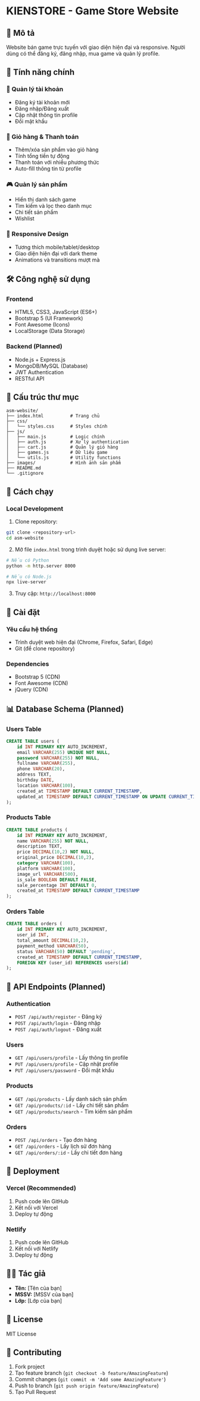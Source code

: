 # KIENSTORE - Game Store Website

## 📝 Mô tả
Website bán game trực tuyến với giao diện hiện đại và responsive. Người dùng có thể đăng ký, đăng nhập, mua game và quản lý profile.

## 🚀 Tính năng chính

### 👤 Quản lý tài khoản
- Đăng ký tài khoản mới
- Đăng nhập/Đăng xuất
- Cập nhật thông tin profile
- Đổi mật khẩu

### 🛒 Giỏ hàng & Thanh toán
- Thêm/xóa sản phẩm vào giỏ hàng
- Tính tổng tiền tự động
- Thanh toán với nhiều phương thức
- Auto-fill thông tin từ profile

### 🎮 Quản lý sản phẩm
- Hiển thị danh sách game
- Tìm kiếm và lọc theo danh mục
- Chi tiết sản phẩm
- Wishlist

### 📱 Responsive Design
- Tương thích mobile/tablet/desktop
- Giao diện hiện đại với dark theme
- Animations và transitions mượt mà

## 🛠️ Công nghệ sử dụng

### Frontend
- HTML5, CSS3, JavaScript (ES6+)
- Bootstrap 5 (UI Framework)
- Font Awesome (Icons)
- LocalStorage (Data Storage)

### Backend (Planned)
- Node.js + Express.js
- MongoDB/MySQL (Database)
- JWT Authentication
- RESTful API

## 📁 Cấu trúc thư mục

```
asm-website/
├── index.html          # Trang chủ
├── css/
│   └── styles.css      # Styles chính
├── js/
│   ├── main.js         # Logic chính
│   ├── auth.js         # Xử lý authentication
│   ├── cart.js         # Quản lý giỏ hàng
│   ├── games.js        # Dữ liệu game
│   └── utils.js        # Utility functions
├── images/             # Hình ảnh sản phẩm
├── README.md
└── .gitignore
```

## 🚀 Cách chạy

### Local Development
1. Clone repository:
```bash
git clone <repository-url>
cd asm-website
```

2. Mở file `index.html` trong trình duyệt hoặc sử dụng live server:
```bash
# Nếu có Python
python -m http.server 8000

# Nếu có Node.js
npx live-server
```

3. Truy cập: `http://localhost:8000`

## 🔧 Cài đặt

### Yêu cầu hệ thống
- Trình duyệt web hiện đại (Chrome, Firefox, Safari, Edge)
- Git (để clone repository)

### Dependencies
- Bootstrap 5 (CDN)
- Font Awesome (CDN)
- jQuery (CDN)

## 📊 Database Schema (Planned)

### Users Table
```sql
CREATE TABLE users (
    id INT PRIMARY KEY AUTO_INCREMENT,
    email VARCHAR(255) UNIQUE NOT NULL,
    password VARCHAR(255) NOT NULL,
    fullname VARCHAR(255),
    phone VARCHAR(20),
    address TEXT,
    birthday DATE,
    location VARCHAR(100),
    created_at TIMESTAMP DEFAULT CURRENT_TIMESTAMP,
    updated_at TIMESTAMP DEFAULT CURRENT_TIMESTAMP ON UPDATE CURRENT_TIMESTAMP
);
```

### Products Table
```sql
CREATE TABLE products (
    id INT PRIMARY KEY AUTO_INCREMENT,
    name VARCHAR(255) NOT NULL,
    description TEXT,
    price DECIMAL(10,2) NOT NULL,
    original_price DECIMAL(10,2),
    category VARCHAR(100),
    platform VARCHAR(100),
    image_url VARCHAR(500),
    is_sale BOOLEAN DEFAULT FALSE,
    sale_percentage INT DEFAULT 0,
    created_at TIMESTAMP DEFAULT CURRENT_TIMESTAMP
);
```

### Orders Table
```sql
CREATE TABLE orders (
    id INT PRIMARY KEY AUTO_INCREMENT,
    user_id INT,
    total_amount DECIMAL(10,2),
    payment_method VARCHAR(50),
    status VARCHAR(50) DEFAULT 'pending',
    created_at TIMESTAMP DEFAULT CURRENT_TIMESTAMP,
    FOREIGN KEY (user_id) REFERENCES users(id)
);
```

## 🔄 API Endpoints (Planned)

### Authentication
- `POST /api/auth/register` - Đăng ký
- `POST /api/auth/login` - Đăng nhập
- `POST /api/auth/logout` - Đăng xuất

### Users
- `GET /api/users/profile` - Lấy thông tin profile
- `PUT /api/users/profile` - Cập nhật profile
- `PUT /api/users/password` - Đổi mật khẩu

### Products
- `GET /api/products` - Lấy danh sách sản phẩm
- `GET /api/products/:id` - Lấy chi tiết sản phẩm
- `GET /api/products/search` - Tìm kiếm sản phẩm

### Orders
- `POST /api/orders` - Tạo đơn hàng
- `GET /api/orders` - Lấy lịch sử đơn hàng
- `GET /api/orders/:id` - Lấy chi tiết đơn hàng

## 🚀 Deployment

### Vercel (Recommended)
1. Push code lên GitHub
2. Kết nối với Vercel
3. Deploy tự động

### Netlify
1. Push code lên GitHub
2. Kết nối với Netlify
3. Deploy tự động

## 👨‍💻 Tác giả
- **Tên:** [Tên của bạn]
- **MSSV:** [MSSV của bạn]
- **Lớp:** [Lớp của bạn]

## 📄 License
MIT License

## 🤝 Contributing
1. Fork project
2. Tạo feature branch (`git checkout -b feature/AmazingFeature`)
3. Commit changes (`git commit -m 'Add some AmazingFeature'`)
4. Push to branch (`git push origin feature/AmazingFeature`)
5. Tạo Pull Request 